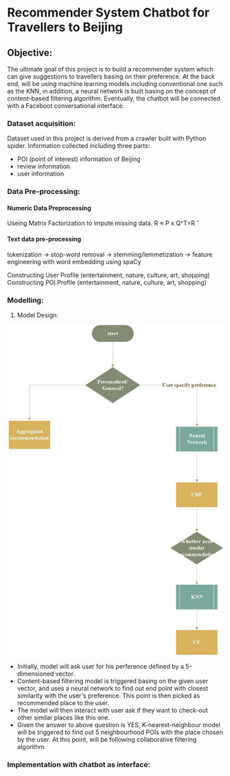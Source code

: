 # Recommender System Chatbot for Travellers to Beijing

## Objective: 
The ultimate goal of this project is to build a recommender system which can give suggestions to travellers basing on their preference. At the back end, will be using machine learning models including conventional one such as the KNN, in addition, a neural network is built basing on the concept of content-based filtering algorithm. Eventually, the chatbot will be connected with a Faceboot conversational interface. 

### Dataset acquisition:
Dataset used in this project is derived from a crawler built with Python spider. Information collected including three parts:

- POI (point of interest) information of Beijing
- review information
- user information

### Data Pre-processing:
#### Numeric Data Preprocessing
Useing Matrix Factorization to impute missing data. R ≈ P x Q^T=R ̂
#### Text data pre-processing
tokenization -> stop-word removal -> stemming/lemmetization -> 
feature engineering with word embedding using spaCy

Constructing User Profile
(entertainment, nature, culture, art, shopping)
Constructing POI Profile
(entertainment, nature, culture, art, shopping)

### Modelling:

1. Model Design:

![model_design](./image/model_design.jpg)
- Initially, model will ask user for his perference defined by a 5-dimensioned vector. 
- Content-based filtering model is triggered basing on the given user vector, and uses a neural network to find out end point with closest similarity with the user's preference. This point is then picked as recommended place to the user. 
- The model will then interact with user ask if they want to check-out other similar places like this one. 
- Given the answer to above question is YES, K-nearest-neighbour model will be triggered to find out 5 neighbourhood POIs with the place chosen by the user. At this point, will be following collaborative filtering algorithm. 


### Implementation with chatbot as interface:

